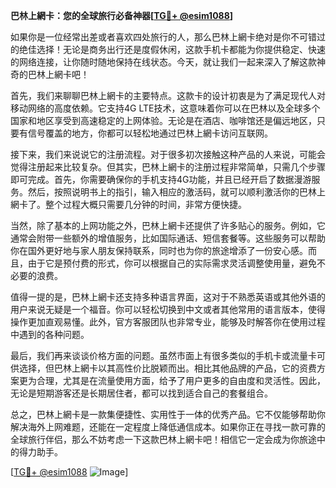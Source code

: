 **巴林上網卡：您的全球旅行必备神器[[TG💪+ @esim1088](https://t.me/s/esim1088)]**

如果你是一位经常出差或者喜欢四处旅行的人，那么巴林上網卡绝对是你不可错过的绝佳选择！无论是商务出行还是度假休闲，这款手机卡都能为你提供稳定、快速的网络连接，让你随时随地保持在线状态。今天，就让我们一起来深入了解这款神奇的巴林上網卡吧！

首先，我们来聊聊巴林上網卡的主要特点。这款卡的设计初衷是为了满足现代人对移动网络的高度依赖。它支持4G LTE技术，这意味着你可以在巴林以及全球多个国家和地区享受到高速稳定的上网体验。无论是在酒店、咖啡馆还是偏远地区，只要有信号覆盖的地方，你都可以轻松地通过巴林上網卡访问互联网。

接下来，我们来说说它的注册流程。对于很多初次接触这种产品的人来说，可能会觉得注册起来比较复杂。但其实，巴林上網卡的注册过程非常简单，只需几个步骤即可完成。首先，你需要确保你的手机支持4G功能，并且已经开启了数据漫游服务。然后，按照说明书上的指引，输入相应的激活码，就可以顺利激活你的巴林上網卡了。整个过程大概只需要几分钟的时间，非常方便快捷。

当然，除了基本的上网功能之外，巴林上網卡还提供了许多贴心的服务。例如，它通常会附带一些额外的增值服务，比如国际通话、短信套餐等。这些服务可以帮助你在国外更好地与家人朋友保持联系，同时也为你的旅途增添了一份安心感。而且，由于它是预付费的形式，你可以根据自己的实际需求灵活调整使用量，避免不必要的浪费。

值得一提的是，巴林上網卡还支持多种语言界面，这对于不熟悉英语或其他外语的用户来说无疑是一个福音。你可以轻松切换到中文或者其他常用的语言版本，使得操作更加直观易懂。此外，官方客服团队也非常专业，能够及时解答你在使用过程中遇到的各种问题。

最后，我们再来谈谈价格方面的问题。虽然市面上有很多类似的手机卡或流量卡可供选择，但巴林上網卡以其高性价比脱颖而出。相比其他品牌的产品，它的资费方案更为合理，尤其是在流量使用方面，给予了用户更多的自由度和灵活性。因此，无论是短期游客还是长期居住者，都可以找到适合自己的套餐组合。

总之，巴林上網卡是一款集便捷性、实用性于一体的优秀产品。它不仅能够帮助你解决海外上网难题，还能在一定程度上降低通信成本。如果你正在寻找一款可靠的全球旅行伴侣，那么不妨考虑一下这款巴林上網卡吧！相信它一定会成为你旅途中的得力助手。

[[TG💪+ @esim1088](https://t.me/s/esim1088) ![Image](https://i.postimg.cc/4NQfJmqS/Snipaste-2025-05-13-00-14-12.png)]